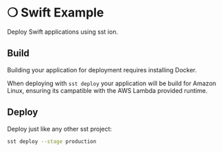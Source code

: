 # ❍ Swift Example

Deploy Swift applications using sst ion.

## Build

Building your application for deployment requires installing Docker.

When deploying with `sst deploy` your application will be build for Amazon Linux, ensuring its campatible with the AWS Lambda provided runtime.

## Deploy

Deploy just like any other sst project:

```sh
sst deploy --stage production
```
